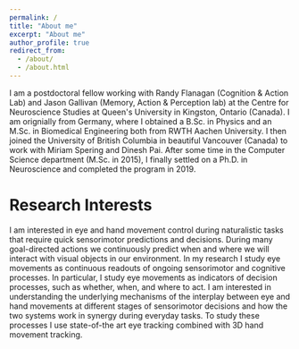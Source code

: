 ```yaml
---
permalink: /
title: "About me"
excerpt: "About me"
author_profile: true
redirect_from: 
  - /about/
  - /about.html
---
```


I am a postdoctoral fellow working with Randy Flanagan (Cognition & Action Lab) and Jason Gallivan (Memory, Action & Perception lab) at the Centre for Neuroscience Studies at Queen's University in Kingston, Ontario (Canada). I am orignially from Germany, where I obtained a B.Sc. in Physics and an M.Sc. in Biomedical Engineering both from RWTH Aachen University. I then joined the University of British Columbia in beautiful Vancouver (Canada) to work with Miriam Spering and Dinesh Pai. After some time in the Computer Science department (M.Sc. in 2015), I finally settled on a Ph.D. in Neuroscience and completed the program in 2019. 

Research Interests
======
I am interested in eye and hand movement control during naturalistic tasks that require quick sensorimotor predictions and decisions. During many goal-directed actions we continuously predict when and where we will interact with visual objects in our environment. In my research I study eye movements as continuous readouts of ongoing sensorimotor and cognitive processes. In particular, I study eye movements as indicators of decision processes, such as whether, when, and where to act. I am interested in understanding the underlying mechanisms of the interplay between eye and hand movements at different stages of sensorimotor decisions and how the two systems work in synergy during everyday tasks. To study these processes I use state-of-the art eye tracking combined with 3D hand movement tracking. 

